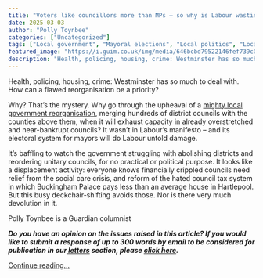 ```yaml
---
title: "Voters like councillors more than MPs – so why is Labour wasting time destroying local democracy? | Polly Toynbee"
date: 2025-03-03
author: "Polly Toynbee"
categories: ["Uncategorized"]
tags: ["Local government", "Mayoral elections", "Local politics", "Local elections", "Politics", "Society", "UK news", "Electoral reform"]
featured_image: "https://i.guim.co.uk/img/media/646bcbd79522146fef739c08754d99992784b13a/0_275_8256_4954/master/8256.jpg?width=140&quality=85&auto=format&fit=max&s=5cb30a0ba49c3e2905a5e578a819b71b"
description: "Health, policing, housing, crime: Westminster has so much to deal with. How can a flawed reorganisation be a priority? Why? That’s the mystery. Why go through t..."
---
```


Health, policing, housing, crime: Westminster has so much to deal with. How can a flawed reorganisation be a priority? 

Why? That’s the mystery. Why go through the upheaval of a [mighty local government reorganisation](https://www.theguardian.com/politics/2025/feb/05/england-council-elections-postponed-local-government-shake-up), merging hundreds of district councils with the counties above them, when it will exhaust capacity in already overstretched and near-bankrupt councils? It wasn’t in Labour’s manifesto – and its electoral system for mayors will do Labour untold damage.

It’s baffling to watch the government struggling with abolishing districts and reordering unitary councils, for no practical or political purpose. It looks like a displacement activity: everyone knows financially crippled councils need relief from the social care crisis, and reform of the hated council tax system in which Buckingham Palace pays less than an average house in Hartlepool. But this busy deckchair-shifting avoids those. Nor is there very much devolution in it.

Polly Toynbee is a Guardian columnist

 _**Do you have an opinion on the issues raised in this article? If you would like to submit a response of up to 300 words by email to be considered for publication in our[ letters](https://www.theguardian.com/tone/letters) section, please [click here](mailto:guardian.letters@theguardian.com?body=Please%20include%20your%20name,%20full%20postal%20address%20and%20phone%20number%20with%20your%20letter%20below.%20Letters%20are%20usually%20published%20with%20the%20author%27s%20name%20and%20city/town/village.%20The%20rest%20of%20the%20information%20is%20for%20verification%20only%20and%20to%20contact%20you%20where%20necessary.).**_

[Continue reading...](https://www.theguardian.com/commentisfree/2025/mar/03/councillors-labour-local-democracy-westminster)
